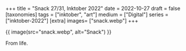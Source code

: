 +++
title = "Snack 27/31, Inktober 2022"
date = 2022-10-27
draft =  false
[taxonomies]
tags = ["inktober", "art"]
medium = ["Digital"]
series = ["inktober-2022"]
[extra]
images= ["snack.webp"]
+++

{{ image(src="snack.webp", alt="Snack") }}

From life.
